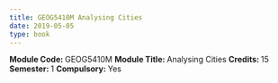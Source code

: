```yaml
---
title: GEOG5410M Analysing Cities
date: 2019-05-05
type: book
---
```


<b> Module Code: </b> GEOG5410M 
<b> Module Title: </b> Analysing Cities
<b> Credits: </b> 15
<b> Semester: </b> 1
<b> Compulsory: </b> Yes
